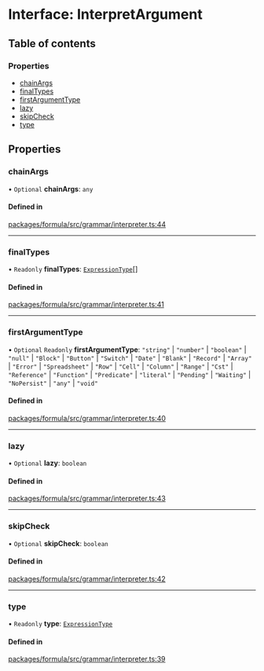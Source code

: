 # Interface: InterpretArgument

## Table of contents

### Properties

- [chainArgs](InterpretArgument.md#chainargs)
- [finalTypes](InterpretArgument.md#finaltypes)
- [firstArgumentType](InterpretArgument.md#firstargumenttype)
- [lazy](InterpretArgument.md#lazy)
- [skipCheck](InterpretArgument.md#skipcheck)
- [type](InterpretArgument.md#type)

## Properties

### <a id="chainargs" name="chainargs"></a> chainArgs

• `Optional` **chainArgs**: `any`

#### Defined in

[packages/formula/src/grammar/interpreter.ts:44](https://github.com/mashpod/mashcard/blob/main/packages/formula/src/grammar/interpreter.ts#L44)

---

### <a id="finaltypes" name="finaltypes"></a> finalTypes

• `Readonly` **finalTypes**: [`ExpressionType`](../README.md#expressiontype)[]

#### Defined in

[packages/formula/src/grammar/interpreter.ts:41](https://github.com/mashpod/mashcard/blob/main/packages/formula/src/grammar/interpreter.ts#L41)

---

### <a id="firstargumenttype" name="firstargumenttype"></a> firstArgumentType

• `Optional` `Readonly` **firstArgumentType**: `"string"` \| `"number"` \| `"boolean"` \| `"null"` \| `"Block"` \| `"Button"` \| `"Switch"` \| `"Date"` \| `"Blank"` \| `"Record"` \| `"Array"` \| `"Error"` \| `"Spreadsheet"` \| `"Row"` \| `"Cell"` \| `"Column"` \| `"Range"` \| `"Cst"` \| `"Reference"` \| `"Function"` \| `"Predicate"` \| `"literal"` \| `"Pending"` \| `"Waiting"` \| `"NoPersist"` \| `"any"` \| `"void"`

#### Defined in

[packages/formula/src/grammar/interpreter.ts:40](https://github.com/mashpod/mashcard/blob/main/packages/formula/src/grammar/interpreter.ts#L40)

---

### <a id="lazy" name="lazy"></a> lazy

• `Optional` **lazy**: `boolean`

#### Defined in

[packages/formula/src/grammar/interpreter.ts:43](https://github.com/mashpod/mashcard/blob/main/packages/formula/src/grammar/interpreter.ts#L43)

---

### <a id="skipcheck" name="skipcheck"></a> skipCheck

• `Optional` **skipCheck**: `boolean`

#### Defined in

[packages/formula/src/grammar/interpreter.ts:42](https://github.com/mashpod/mashcard/blob/main/packages/formula/src/grammar/interpreter.ts#L42)

---

### <a id="type" name="type"></a> type

• `Readonly` **type**: [`ExpressionType`](../README.md#expressiontype)

#### Defined in

[packages/formula/src/grammar/interpreter.ts:39](https://github.com/mashpod/mashcard/blob/main/packages/formula/src/grammar/interpreter.ts#L39)

